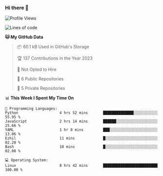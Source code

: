### Hi there 👋

<!--
**huayuan4396/huayuan4396** is a ✨ _special_ ✨ repository because its `README.md` (this file) appears on your GitHub profile.

Here are some ideas to get you started:

- 🔭 I’m currently working on ...
- 🌱 I’m currently learning ...
- 👯 I’m looking to collaborate on ...
- 🤔 I’m looking for help with ...
- 💬 Ask me about ...
- 📫 How to reach me: ...
- 😄 Pronouns: ...
- ⚡ Fun fact: ...
-->

<!--START_SECTION:waka-->
![Profile Views](http://img.shields.io/badge/Profile%20Views-302-blue)

![Lines of code](https://img.shields.io/badge/From%20Hello%20World%20I%27ve%20Written-140.9%20thousand%20lines%20of%20code-blue)

**🐱 My GitHub Data** 

> 📦 60.1 kB Used in GitHub's Storage 
 > 
> 🏆 137 Contributions in the Year 2023
 > 
> 🚫 Not Opted to Hire
 > 
> 📜 6 Public Repositories 
 > 
> 🔑 5 Private Repositories 
 > 
📊 **This Week I Spent My Time On** 

```text
💬 Programming Languages: 
Python                   4 hrs 52 mins       ██████████████░░░░░░░░░░░   55.95 % 
JavaScript               2 hrs 14 mins       ██████░░░░░░░░░░░░░░░░░░░   25.66 % 
YAML                     1 hr 8 mins         ███░░░░░░░░░░░░░░░░░░░░░░   13.06 % 
Ezhil                    11 mins             █░░░░░░░░░░░░░░░░░░░░░░░░   02.20 % 
Bash                     10 mins             █░░░░░░░░░░░░░░░░░░░░░░░░   02.08 % 

💻 Operating System: 
Linux                    8 hrs 42 mins       █████████████████████████   100.00 % 
```


<!--END_SECTION:waka-->
